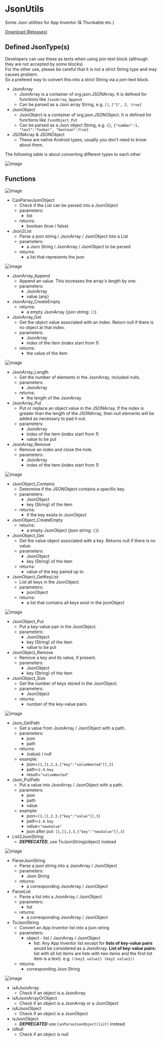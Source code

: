 # JsonUtils

Some Json utilities for App Inventor (& Thunkable etc.)

[Download (Releases)](https://github.com/OpenSourceAIX/JsonUtils/releases)

## Defined JsonType(s)

Developers can use these as texts when using join-text block (although they are not accepted by some blocks)  
For the other use, please be careful that it is not a strict String type and may causes problem.  
So a prefered way to convert this into a strict String via a join-text block.

* JsonArray
  * JsonArray is a container of org.json.JSONArray. It is defined for functions like `JsonArray_Append`
  * Can be parsed as a Json array String, e.g. `[]`, `["1", 2, true]`
* JsonObject
  * JsonObject is a container of org.json.JSONObject. It is defined for functions like `JsonObject_Put`
  * Can be parsed as a Json object String, e.g. `{}`, `{"number":1, "text":"foobar", "boolean":true}`
* JSONArray & JSONObject
  * These are native Android types, usually you don't need to know about them.

The following table is about converting different types to each other

![image](https://user-images.githubusercontent.com/22613139/50241709-3ad59680-0403-11e9-83f0-15fed9148be7.png)

## Functions

![image](https://user-images.githubusercontent.com/22613139/44954326-fb764f00-aed2-11e8-9867-b1bee527ebf0.png)

* CanParseJsonObject
  * Check if the List can be parsed into a JsonObject
  * parameters:
    * list
  * returns:
    * boolean (true / false)
* Json2List
  * Parse a json string / JsonArray / JsonObject into a List
  * parameters:
    * a Json String / JsonArray / JsonObject to be parsed
  * returns:
    * a list that represents the json

![image](https://user-images.githubusercontent.com/22613139/50244052-e550b800-0409-11e9-8571-8c858d1083c7.png)

* JsonArray_Append
  * Append an value. This increases the array's length by one.
  * parameters:
    * JsonArray
    * value (any)
* JsonArray_CreateEmpty
  * returns:
    * a empty JsonArray (json string: `[]`)
* JsonArray_Get
  * Get the object value associated with an index. Return null if there is no object at that index.
  * parameters:
    * JsonArray
    * index of the item (index start from 1)
  * returns:
    * the value of the item

![image](https://user-images.githubusercontent.com/22613139/50244077-f8fc1e80-0409-11e9-8492-65d53b2b8638.png)

* JsonArray_Length
  * Get the number of elements in the JsonArray, included nulls.
  * parameters:
    * JsonArray
  * returns:
    * the length of the JsonArray
* JsonArray_Put
  * Put or replace an object value in the JSONArray. If the index is greater than the length of the JSONArray, then null elements will be added as necessary to pad it out.
  * parameters:
    * JsonArray
    * index of the item (index start from 1)
    * value to be put
* JsonArray_Remove
  * Remove an index and close the hole.
  * parameters:
    * JsonArray
    * index of the item (index start from 1)

![image](https://user-images.githubusercontent.com/22613139/50244117-13ce9300-040a-11e9-80e2-ce9cef054af5.png)

* JsonObject_Contains
  * Determine if the JSONObject contains a specific key.
  * parameters:
    * JsonObject
    * key (String) of the item
  * returns:
    * if the key exists in JsonObject
* JsonObject_CreateEmpty
  * returns:
    * a empty JsonObject (json string: `{}`)
* JsonObject_Get
  * Get the value object associated with a key. Returns null if there is no value.
  * parameters:
    * JsonObject
    * key (String) of the item
  * returns:
    * value of the key paired up to
* JsonObject_GetKeyList
  * List all keys in the JsonObject
  * parameters:
    * jsonObject
  * returns:
    * a list that contains all keys exist in the jsonObject

![image](https://user-images.githubusercontent.com/22613139/50244162-2ea10780-040a-11e9-8ff3-06db1c7d2215.png)

* JsonObject_Put
  * Put a key-value pair in the JsonObject.
  * parameters:
    * JsonObject
    * key (String) of the item
    * value to be put
* JsonObject_Remove
  * Remove a key and its value, if present.
  * parameters:
    * JsonObject
    * key (String) of the item
* JsonObject_Size
  * Get the number of keys stored in the JsonObject.
  * parameters:
    * JsonObject
  * returns:
    * number of the key-value pairs

![image](https://user-images.githubusercontent.com/22613139/50244224-598b5b80-040a-11e9-96b4-5b251eff8251.png)

* Json_GetPath
  * Get a value from JsonArray / JsonObject with a path.
  * parameters:
    * json
    * path
  * returns:
    * (value) / null
  * example:
    * json=`[1,[1,2,3,{"key":"valueWanted"]],3]`
    * path=`2.4.key`
    * result=`"valueWanted"`
* Json_PutPath
  * Put a value into JsonArray / JsonObject with a path.
  * parameters:
    * json
    * path
    * value
  * example:
    * json=`[1,[1,2,3,{"key":"value"]],3]`
    * path=`2.4.key`
    * value=`"newValue"`
    * json after put: `[1,[1,2,3,{"key":"newValue"]],3]`
* List2JsonString
  * ***DEPRECATED***, use ToJsonString(object) instead

![image](https://user-images.githubusercontent.com/22613139/50244320-9fe0ba80-040a-11e9-85ea-9ef9a1ad2cf0.png)

* ParseJsonString
  * Parse a json string into a JsonArray / JsonObject
  * parameters:
    * Json String
  * returns:
    * a corresponding JsonArray / JsonObject
* ParseList
  * Parse a list into a JsonArray / JsonObject
  * parameters:
    * list
  * returns:
    * a corresponding JsonArray / JsonObject
* ToJsonString
  * Convert an App Inventor list into a json string
  * parameters:
    * object - list / JsonArray / JsonObject
      * list: Any App Inventor list except for **lists of key-value pairs** would be considered as a JsonArray. **List of key-value pairs:** list with all list items are lists with two items and the first list item is a text). e.g. `((key1 value1) (key2 value2))`
  * returns:
    * corresponding Json String

![image](https://user-images.githubusercontent.com/22613139/50244393-ca327800-040a-11e9-9524-bc08ea44830c.png)

* isAJsonArray
  * Check if an object is a JsonArray
* isAJsonArrayOrObject
  * Check if an object is a JsonArray or a JsonObject
* isAJsonObject
  * Check if an object is a JsonObject
* isJsonObject
  * ***DEPRECATED*** use `CanParseJsonObject(list)` instead
* isNull
  * Check if an object is null
